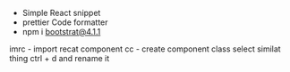 
- Simple React snippet
- prettier Code formatter
- npm i bootstrat@4.1.1

 imrc - import recat component
 cc - create component class
 select similat thing ctrl + d and rename it
